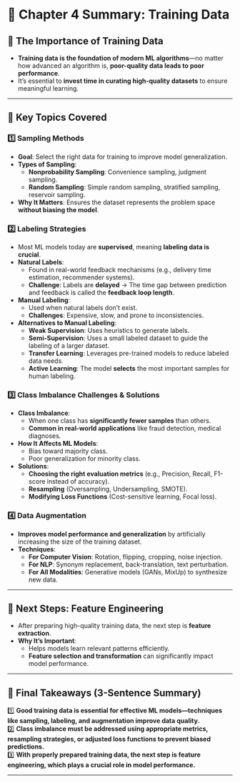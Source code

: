 # 📌 Chapter 4 Summary: Training Data

## **📌 The Importance of Training Data**
- **Training data is the foundation of modern ML algorithms**—no matter how advanced an algorithm is, **poor-quality data leads to poor performance**.
- It’s essential to **invest time in curating high-quality datasets** to ensure meaningful learning.

---

## **📌 Key Topics Covered**
### **1️⃣ Sampling Methods**
- **Goal**: Select the right data for training to improve model generalization.
- **Types of Sampling**:
  - **Nonprobability Sampling**: Convenience sampling, judgment sampling.
  - **Random Sampling**: Simple random sampling, stratified sampling, reservoir sampling.
- **Why It Matters**: Ensures the dataset represents the problem space **without biasing the model**.

### **2️⃣ Labeling Strategies**
- Most ML models today are **supervised**, meaning **labeling data is crucial**.
- **Natural Labels**:
  - Found in real-world feedback mechanisms (e.g., delivery time estimation, recommender systems).
  - **Challenge**: Labels are **delayed** → The time gap between prediction and feedback is called the **feedback loop length**.
- **Manual Labeling**:
  - Used when natural labels don’t exist.
  - **Challenges**: Expensive, slow, and prone to inconsistencies.
- **Alternatives to Manual Labeling**:
  - **Weak Supervision**: Uses heuristics to generate labels.
  - **Semi-Supervision**: Uses a small labeled dataset to guide the labeling of a larger dataset.
  - **Transfer Learning**: Leverages pre-trained models to reduce labeled data needs.
  - **Active Learning**: The model **selects** the most important samples for human labeling.

### **3️⃣ Class Imbalance Challenges & Solutions**
- **Class Imbalance**:
  - When one class has **significantly fewer samples** than others.
  - **Common in real-world applications** like fraud detection, medical diagnoses.
- **How It Affects ML Models**:
  - Bias toward majority class.
  - Poor generalization for minority class.
- **Solutions**:
  - **Choosing the right evaluation metrics** (e.g., Precision, Recall, F1-score instead of accuracy).
  - **Resampling** (Oversampling, Undersampling, SMOTE).
  - **Modifying Loss Functions** (Cost-sensitive learning, Focal loss).

### **4️⃣ Data Augmentation**
- **Improves model performance and generalization** by artificially increasing the size of the training dataset.
- **Techniques**:
  - **For Computer Vision**: Rotation, flipping, cropping, noise injection.
  - **For NLP**: Synonym replacement, back-translation, text perturbation.
  - **For All Modalities**: Generative models (GANs, MixUp) to synthesize new data.

---

## **📌 Next Steps: Feature Engineering**
- After preparing high-quality training data, the next step is **feature extraction**.
- **Why It’s Important**:
  - Helps models learn relevant patterns efficiently.
  - **Feature selection and transformation** can significantly impact model performance.

---

## **📌 Final Takeaways (3-Sentence Summary)**
1️⃣ **Good training data is essential for effective ML models—techniques like sampling, labeling, and augmentation improve data quality.**  
2️⃣ **Class imbalance must be addressed using appropriate metrics, resampling strategies, or adjusted loss functions to prevent biased predictions.**  
3️⃣ **With properly prepared training data, the next step is feature engineering, which plays a crucial role in model performance.**  

---
